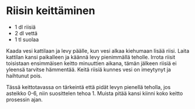 Riisin keittäminen
=============

+ 1 dl riisiä
+ 2 dl vettä
+ 1 tl suolaa

Kaada vesi kattilaan ja levy päälle, kun vesi alkaa kiehumaan lisää riisi. Laita kattilan kansi paikalleen ja käännä levy pienimmällä teholle. Irrota riisit toisistaan ensimmäisen keitto minuuttien aikana, tämän jälkeen riisiä ei yleensä tarvitse hämmentää. Keitä riisiä kunnes vesi on imeytynyt ja haihtunut pois.

Tässä keittotavassa on tärkeintä että pidät levyn pienellä teholla, jos asteikko 0-6, niin suosittelen tehoa 1. Muista pitää kansi kiinni koko keitto prosessin ajan.
